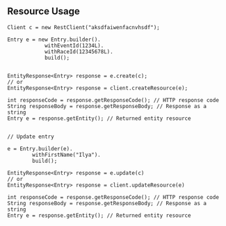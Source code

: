 ## Resource Usage

    Client c = new RestClient("aksdfaiwenfacnvhsdf");

    Entry e = new Entry.builder().
                withEventId(1234L).
                withRaceId(12345678L).
                build();


    EntityResponse<Entry> response = e.create(c);
    // or
    EntityResponse<Entry> response = client.createResource(e);

    int responseCode = response.getResponseCode(); // HTTP response code
    String responseBody = response.getResponseBody; // Response as a string
    Entry e = response.getEntity(); // Returned entity resource


    // Update entry

    e = Entry.builder(e).
            withFirstName("Ilya").
            build();

    EntityResponse<Entry> response = e.update(c)
    // or
    EntityResponse<Entry> response = client.updateResource(e)

    int responseCode = response.getResponseCode(); // HTTP response code
    String responseBody = response.getResponseBody; // Response as a string
    Entry e = response.getEntity(); // Returned entity resource